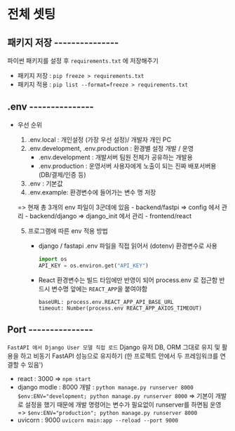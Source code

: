 # 전체 셋팅

## 패키지 저장 ---------------
파이썬 패키지를 설정 후 `requirements.txt` 에 저장해주기

- 패키지 저장 :
    `pip freeze > requirements.txt`
- 패키지 적용 :
    `pip list --format=freeze > requirements.txt`

## .env ---------------
- 우선 순위
    1. .env.local :
        개인설정 (가장 우선 설정)/ 개발자 개인 PC
    2. .env.development, .env.production : 환경별 설정 개발 / 운영
        - .env.development : 개발서버
            팀원 전체가 공유하는 개발용
        - .env.production : 운영서버
            사용자에게 노출이 되는 진짜 배포서버용 (DB/결제/인증 등)
    3. .env : 기본값
    4. .env.example: 환경변수에 들어가는 변수 명 저장

    => 현재 총 3개의 env 파일이 3군데에 있음
        - backend/fastpi => config 에서 관리
        - backend/django  => django_init 에서 관리
        - frontend/react 

    5. 프로그램에 따른 env 적용 방법
        - django / fastapi
            .env 파일을 직접 읽어서 (dotenv) 환경변수로 사용
            ```python
            import os
            API_KEY = os.environ.get("API_KEY")
            ```
        
        - React
            환경변수는 빌드 타임에만 반영이 되어 process.env 로 접근함 반드시 변수명 앞에는 `REACT_APP`을 붙여야함

            ```react
            baseURL: process.env.REACT_APP_API_BASE_URL
            timeout: Number(process.env REACT_APP_AXIOS_TIMEOUT)
            ```

## Port ---------------
`FastAPI 에서 Django User 모델 직접 로드`
Django 유저 DB, ORM 그대로 유지 및 활용을 하고
비동기 FastAPI 성능으로 유지하기
(한 프로젝트 안에서 두 프레임워크를 연결할 수 있음')

 - react : 3000
    => `npm start`
 - django modle : 8000
    개발 : `python manage.py runserver 8000`
         `$env:ENV="development; python manage.py runserver 8000`
         => 기본이 개발로 설정을 했기 때문에 개발 명령어는 변수가 필요없이 runserver를 하면됨
    운영 => `$env:ENV="production"; python manage.py runserver 8000`
 - uvicorn : 9000
    `uvicorn main:app --reload --port 9000`
    